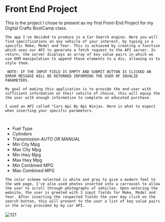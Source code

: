 # Front End Project 


This is the project I chose to present as my first Front-End Project for my Digital Crafts BootCamp class.

```
The app I've decided to produce is a Car Search engine. Here you will find specifications on any vehicle of your interest, by typing in a specific Make, Model and Year. This is achieved by creating a function which uses our API to generate a fetch request to the API server. In return, the server displays an array of key value pairs in which we use DOM manipulation to append those elements to a div, allowing us to style them.

 NOTE: IF THE INPUT FIELD IS EMPTY AND SUBMIT BUTTON IS CLICKED AN ERROR MESSAGE WILL BE RETURNED INFORMING THE USER OF INVALID PARAMETERS.

My goal of making this application is to provide the end-user with sufficient information on their vehicle of choice, this will equip the the user with enough information to complete an educated purchase.

I used an API called "Cars Api By Api Ninjas. Here is what to expect when inserting your specific parameters.



```


- Fuel Type
- Cylinders 
- Transmission  *AUTO OR MANUAL*
- Min City Mpg
- Max City Mpg
- Min Hwy Mpg
- Max Hwy Mpg
- Min Combined MPG
- Max Combined MPG

```
The color scheme selected is white and gray to give a modern feel to the web page, I've also used photos inserted into a carrousel to allow the user to scroll through photographs of vehicles. Upon entering the website, the user is greeted with 3 input fields for Make, Model and Year. After inserting the respected fields the user may click on the search button, this will present to the user a list of key value pairs in the array provided by my car API.
```
![121](https://github.com/xJamoni/front-end-project/assets/61157341/d2427922-92d2-4d19-9eb8-423d73bd784d)
